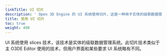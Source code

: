 ```yaml
---
linkTitle: UI 切片
description: ' Open 3D Engine 的 UI 系统使用切片，这是一种用于实体的级联数据管理系统。 '
title: 使用 UI 切片
toc: true
weight: 400
---
```


UI 系统使用 slices 技术，该技术是实体的级联数据管理系统。此切片技术类似于主 O3DE Editor 使用的技术，但用户界面和某些要求 UI 系统略有不同。
